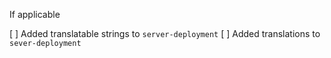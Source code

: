 If applicable

[ ] Added translatable strings to `server-deployment`
[ ] Added translations to `sever-deployment`
